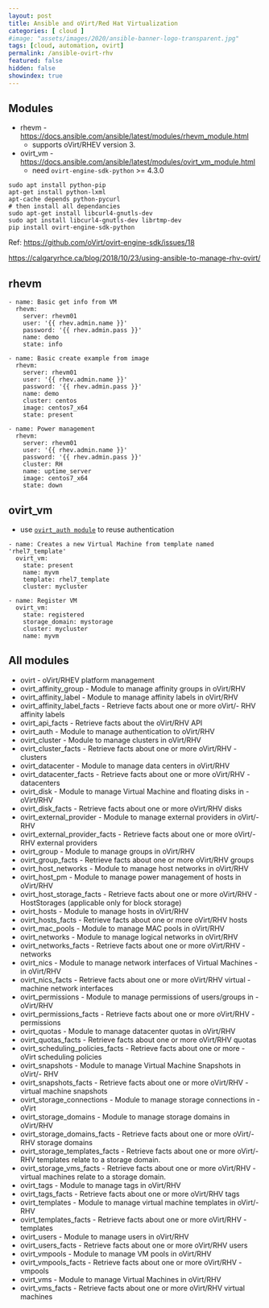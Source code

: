 ```yaml
---
layout: post
title: Ansible and oVirt/Red Hat Virtualization
categories: [ cloud ]
#image: "assets/images/2020/ansible-banner-logo-transparent.jpg"
tags: [cloud, automation, ovirt]
permalink: /ansible-ovirt-rhv
featured: false
hidden: false
showindex: true
---
```


## Modules
- rhevm - https://docs.ansible.com/ansible/latest/modules/rhevm_module.html
    - supports oVirt/RHEV version 3.
- ovirt_vm - https://docs.ansible.com/ansible/latest/modules/ovirt_vm_module.html
    - need `ovirt-engine-sdk-python` >= 4.3.0
```
sudo apt install python-pip
apt-get install python-lxml
apt-cache depends python-pycurl
# then install all dependancies
sudo apt-get install libcurl4-gnutls-dev
sudo apt install libcurl4-gnutls-dev librtmp-dev
pip install ovirt-engine-sdk-python
```
Ref: https://github.com/oVirt/ovirt-engine-sdk/issues/18

https://calgaryrhce.ca/blog/2018/10/23/using-ansible-to-manage-rhv-ovirt/


## rhevm
```
- name: Basic get info from VM
  rhevm:
    server: rhevm01
    user: '{{ rhev.admin.name }}'
    password: '{{ rhev.admin.pass }}'
    name: demo
    state: info

- name: Basic create example from image
  rhevm:
    server: rhevm01
    user: '{{ rhev.admin.name }}'
    password: '{{ rhev.admin.pass }}'
    name: demo
    cluster: centos
    image: centos7_x64
    state: present

- name: Power management
  rhevm:
    server: rhevm01
    user: '{{ rhev.admin.name }}'
    password: '{{ rhev.admin.pass }}'
    cluster: RH
    name: uptime_server
    image: centos7_x64
    state: down

```    

## ovirt_vm
- use [`ovirt_auth module`](https://docs.ansible.com/ansible/2.6/modules/ovirt_auth_module.html#ovirt-auth-module) to reuse authentication

```
- name: Creates a new Virtual Machine from template named 'rhel7_template'
  ovirt_vm:
    state: present
    name: myvm
    template: rhel7_template
    cluster: mycluster

- name: Register VM
  ovirt_vm:
    state: registered
    storage_domain: mystorage
    cluster: mycluster
    name: myvm
```

## All modules
- ovirt - oVirt/RHEV platform management
- ovirt_affinity_group - Module to manage affinity groups in oVirt/RHV
- ovirt_affinity_label - Module to manage affinity labels in oVirt/RHV
- ovirt_affinity_label_facts - Retrieve facts about one or more oVirt/- RHV affinity labels
- ovirt_api_facts - Retrieve facts about the oVirt/RHV API
- ovirt_auth - Module to manage authentication to oVirt/RHV
- ovirt_cluster - Module to manage clusters in oVirt/RHV
- ovirt_cluster_facts - Retrieve facts about one or more oVirt/RHV - clusters
- ovirt_datacenter - Module to manage data centers in oVirt/RHV
- ovirt_datacenter_facts - Retrieve facts about one or more oVirt/RHV - datacenters
- ovirt_disk - Module to manage Virtual Machine and floating disks in - oVirt/RHV
- ovirt_disk_facts - Retrieve facts about one or more oVirt/RHV disks
- ovirt_external_provider - Module to manage external providers in oVirt/- RHV
- ovirt_external_provider_facts - Retrieve facts about one or more oVirt/- RHV external providers
- ovirt_group - Module to manage groups in oVirt/RHV
- ovirt_group_facts - Retrieve facts about one or more oVirt/RHV groups
- ovirt_host_networks - Module to manage host networks in oVirt/RHV
- ovirt_host_pm - Module to manage power management of hosts in oVirt/RHV
- ovirt_host_storage_facts - Retrieve facts about one or more oVirt/RHV - HostStorages (applicable only for block storage)
- ovirt_hosts - Module to manage hosts in oVirt/RHV
- ovirt_hosts_facts - Retrieve facts about one or more oVirt/RHV hosts
- ovirt_mac_pools - Module to manage MAC pools in oVirt/RHV
- ovirt_networks - Module to manage logical networks in oVirt/RHV
- ovirt_networks_facts - Retrieve facts about one or more oVirt/RHV - networks
- ovirt_nics - Module to manage network interfaces of Virtual Machines - in oVirt/RHV
- ovirt_nics_facts - Retrieve facts about one or more oVirt/RHV virtual - machine network interfaces
- ovirt_permissions - Module to manage permissions of users/groups in - oVirt/RHV
- ovirt_permissions_facts - Retrieve facts about one or more oVirt/RHV - permissions
- ovirt_quotas - Module to manage datacenter quotas in oVirt/RHV
- ovirt_quotas_facts - Retrieve facts about one or more oVirt/RHV quotas
- ovirt_scheduling_policies_facts - Retrieve facts about one or more - oVirt scheduling policies
- ovirt_snapshots - Module to manage Virtual Machine Snapshots in oVirt/- RHV
- ovirt_snapshots_facts - Retrieve facts about one or more oVirt/RHV - virtual machine snapshots
- ovirt_storage_connections - Module to manage storage connections in - oVirt
- ovirt_storage_domains - Module to manage storage domains in oVirt/RHV
- ovirt_storage_domains_facts - Retrieve facts about one or more oVirt/- RHV storage domains
- ovirt_storage_templates_facts - Retrieve facts about one or more oVirt/- RHV templates relate to a storage domain.
- ovirt_storage_vms_facts - Retrieve facts about one or more oVirt/RHV - virtual machines relate to a storage domain.
- ovirt_tags - Module to manage tags in oVirt/RHV
- ovirt_tags_facts - Retrieve facts about one or more oVirt/RHV tags
- ovirt_templates - Module to manage virtual machine templates in oVirt/- RHV
- ovirt_templates_facts - Retrieve facts about one or more oVirt/RHV - templates
- ovirt_users - Module to manage users in oVirt/RHV
- ovirt_users_facts - Retrieve facts about one or more oVirt/RHV users
- ovirt_vmpools - Module to manage VM pools in oVirt/RHV
- ovirt_vmpools_facts - Retrieve facts about one or more oVirt/RHV - vmpools
- ovirt_vms - Module to manage Virtual Machines in oVirt/RHV
- ovirt_vms_facts - Retrieve facts about one or more oVirt/RHV virtual machines